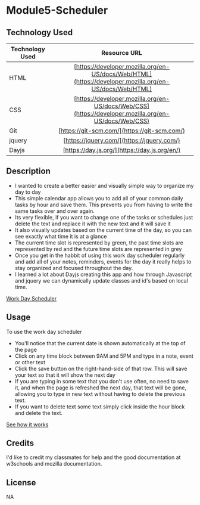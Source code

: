 # Module5-Scheduler

## Technology Used 

| Technology Used         | Resource URL           | 
| ------------- |:-------------:| 
| HTML    | [https://developer.mozilla.org/en-US/docs/Web/HTML](https://developer.mozilla.org/en-US/docs/Web/HTML) | 
| CSS     | [https://developer.mozilla.org/en-US/docs/Web/CSS](https://developer.mozilla.org/en-US/docs/Web/CSS)      |   
| Git | [https://git-scm.com/](https://git-scm.com/)     | 
| jquery | [https://jquery.com/](https://jquery.com/)     |
| Dayjs | [https://day.js.org/](https://day.js.org/en/)     |


## Description

- I wanted to create a better easier and visually simple way to organize my day to day 
- This simple calendar app allows you to add all of your common daily tasks by hour and save them. This prevents you from having to write the same tasks over and over again.
- Its very flexible, if you want to change one of the tasks or schedules just delete the text and replace it with the new text and it will save it
- It also visually updates based on the current time of the day, so you can see exactly what time it is at a glance
- The current time slot is represented by green, the past time slots are represented by red and the future time slots are represented in grey
- Once you get in the habbit of using this work day scheduler regularly and add all of your notes, reminders, events for the day it really helps to stay organized and focused throughout the day.
- I learned a lot about Dayjs creating this app and how through Javascript and jquery we can dynamically update classes and id's based on local time.


[Work Day Scheduler](https://gypsyboho.github.io/Module5-Scheduler/)

## Usage 

To use the work day scheduler 
- You'll notice that the current date is shown automatically at the top of the page
- Click on any time block between 9AM and 5PM and type in a note, event or other text
- Click the save button on the right-hand-side of that row. This will save your text so that it will show the next day
- If you are typing in some text that you don't use often, no need to save it, and when the page is refreshed the next day, that text will be gone, allowing you to type in new text without having to delete the previous text.
- If you want to delete text some text simply click inside the hour block and delete the text.

[See how it works](https://recordit.co/WziHwI5qmb)

## Credits

I'd like to credit my classmates for help and the good documentation at w3schools and mozilla documentation.

## License

NA